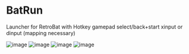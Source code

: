 # BatRun
Launcher for RetroBat with Hotkey gamepad select/back+start xinput or dinput (mapping necessary)

![image](https://github.com/user-attachments/assets/c6dd0d01-7bef-430f-a36e-7e391bc7162e) ![image](https://github.com/user-attachments/assets/42cc5acd-c0bc-4336-b0ed-0a7e5b87fdec) 
![image](https://github.com/user-attachments/assets/fa99931f-ac81-4b3c-a970-aa43ed7a692c) 
![image](https://github.com/user-attachments/assets/1cade0ac-fc17-45a3-ae97-8cd6d57fc19b)

